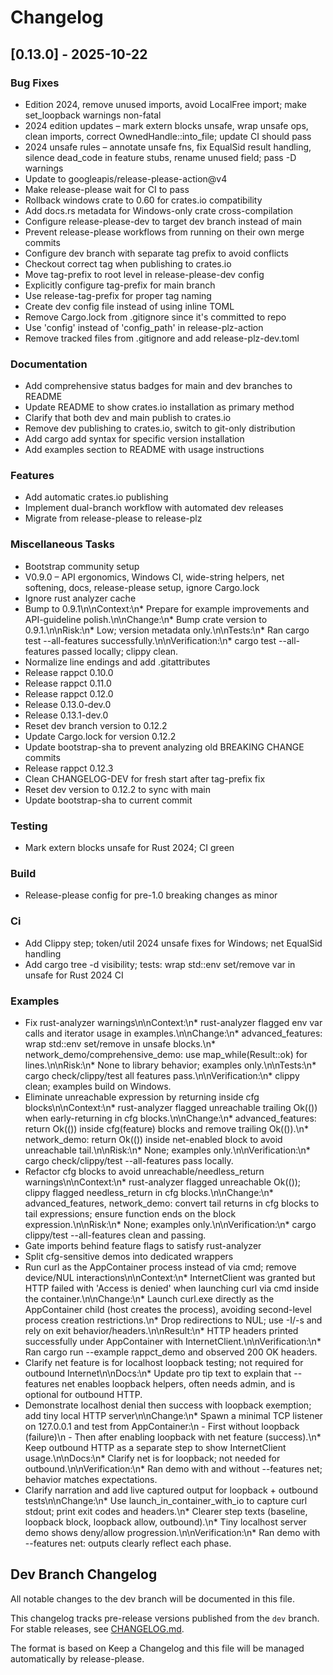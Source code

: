 # Changelog

## [0.13.0] - 2025-10-22

### Bug Fixes

- Edition 2024, remove unused imports, avoid LocalFree import; make set_loopback warnings non-fatal
- 2024 edition updates – mark extern blocks unsafe, wrap unsafe ops, clean imports, correct OwnedHandle::into_file; update CI should pass
- 2024 unsafe rules – annotate unsafe fns, fix EqualSid result handling, silence dead_code in feature stubs, rename unused field; pass -D warnings
- Update to googleapis/release-please-action@v4
- Make release-please wait for CI to pass
- Rollback windows crate to 0.60 for crates.io compatibility
- Add docs.rs metadata for Windows-only crate cross-compilation
- Configure release-please-dev to target dev branch instead of main
- Prevent release-please workflows from running on their own merge commits
- Configure dev branch with separate tag prefix to avoid conflicts
- Checkout correct tag when publishing to crates.io
- Move tag-prefix to root level in release-please-dev config
- Explicitly configure tag-prefix for main branch
- Use release-tag-prefix for proper tag naming
- Create dev config file instead of using inline TOML
- Remove Cargo.lock from .gitignore since it's committed to repo
- Use 'config' instead of 'config_path' in release-plz-action
- Remove tracked files from .gitignore and add release-plz-dev.toml

### Documentation

- Add comprehensive status badges for main and dev branches to README
- Update README to show crates.io installation as primary method
- Clarify that both dev and main publish to crates.io
- Remove dev publishing to crates.io, switch to git-only distribution
- Add cargo add syntax for specific version installation
- Add examples section to README with usage instructions

### Features

- Add automatic crates.io publishing
- Implement dual-branch workflow with automated dev releases
- Migrate from release-please to release-plz

### Miscellaneous Tasks

- Bootstrap community setup
- V0.9.0 – API ergonomics, Windows CI, wide-string helpers, net softening, docs, release-please setup, ignore Cargo.lock
- Ignore rust analyzer cache
- Bump to 0.9.1\n\nContext:\n* Prepare for example improvements and API-guideline polish.\n\nChange:\n* Bump crate version to 0.9.1.\n\nRisk:\n* Low; version metadata only.\n\nTests:\n* Ran cargo test --all-features successfully.\n\nVerification:\n* cargo test --all-features passed locally; clippy clean.
- Normalize line endings and add .gitattributes
- Release rappct 0.10.0
- Release rappct 0.11.0
- Release rappct 0.12.0
- Release 0.13.0-dev.0
- Release 0.13.1-dev.0
- Reset dev branch version to 0.12.2
- Update Cargo.lock for version 0.12.2
- Update bootstrap-sha to prevent analyzing old BREAKING CHANGE commits
- Release rappct 0.12.3
- Clean CHANGELOG-DEV for fresh start after tag-prefix fix
- Reset dev version to 0.12.2 to sync with main
- Update bootstrap-sha to current commit

### Testing

- Mark extern blocks unsafe for Rust 2024; CI green

### Build

- Release-please config for pre-1.0 breaking changes as minor

### Ci

- Add Clippy step; token/util 2024 unsafe fixes for Windows; net EqualSid handling
- Add cargo tree -d visibility; tests: wrap std::env set/remove var in unsafe for Rust 2024 CI

### Examples

- Fix rust-analyzer warnings\n\nContext:\n* rust-analyzer flagged env var calls and iterator usage in examples.\n\nChange:\n* advanced_features: wrap std::env set/remove in unsafe blocks.\n* network_demo/comprehensive_demo: use map_while(Result::ok) for lines.\n\nRisk:\n* None to library behavior; examples only.\n\nTests:\n* cargo check/clippy/test all features pass.\n\nVerification:\n* clippy clean; examples build on Windows.
- Eliminate unreachable expression by returning inside cfg blocks\n\nContext:\n* rust-analyzer flagged unreachable trailing Ok(()) when early-returning in cfg blocks.\n\nChange:\n* advanced_features: return Ok(()) inside cfg(feature) blocks and remove trailing Ok(()).\n* network_demo: return Ok(()) inside net-enabled block to avoid unreachable tail.\n\nRisk:\n* None; examples only.\n\nVerification:\n* cargo check/clippy/test --all-features pass locally.
- Refactor cfg blocks to avoid unreachable/needless_return warnings\n\nContext:\n* rust-analyzer flagged unreachable Ok(()); clippy flagged needless_return in cfg blocks.\n\nChange:\n* advanced_features, network_demo: convert tail returns in cfg blocks to tail expressions; ensure function ends on the block expression.\n\nRisk:\n* None; examples only.\n\nVerification:\n* cargo clippy/test --all-features clean and passing.
- Gate imports behind feature flags to satisfy rust-analyzer
- Split cfg-sensitive demos into dedicated wrappers
- Run curl as the AppContainer process instead of via cmd; remove device/NUL interactions\n\nContext:\n* InternetClient was granted but HTTP failed with 'Access is denied' when launching curl via cmd inside the container.\n\nChange:\n* Launch curl.exe directly as the AppContainer child (host creates the process), avoiding second-level process creation restrictions.\n* Drop redirections to NUL; use -I/-s and rely on exit behavior/headers.\n\nResult:\n* HTTP headers printed successfully under AppContainer with InternetClient.\n\nVerification:\n* Ran cargo run --example rappct_demo and observed 200 OK headers.
- Clarify net feature is for localhost loopback testing; not required for outbound Internet\n\nDocs:\n* Update pro tip text to explain that --features net enables loopback helpers, often needs admin, and is optional for outbound HTTP.
- Demonstrate localhost denial then success with loopback exemption; add tiny local HTTP server\n\nChange:\n* Spawn a minimal TCP listener on 127.0.0.1 and test from AppContainer:\n  - First without loopback (failure)\n  - Then after enabling loopback with net feature (success).\n* Keep outbound HTTP as a separate step to show InternetClient usage.\n\nDocs:\n* Clarify net is for loopback; not needed for outbound.\n\nVerification:\n* Ran demo with and without --features net; behavior matches expectations.
- Clarify narration and add live captured output for loopback + outbound tests\n\nChange:\n* Use launch_in_container_with_io to capture curl stdout; print exit codes and headers.\n* Clearer step texts (baseline, loopback block, loopback allow, outbound).\n* Tiny localhost server demo shows deny/allow progression.\n\nVerification:\n* Ran demo with --features net: outputs clearly reflect each phase.



## Dev Branch Changelog

All notable changes to the dev branch will be documented in this file.

This changelog tracks pre-release versions published from the `dev` branch.
For stable releases, see [CHANGELOG.md](CHANGELOG.md).

The format is based on Keep a Changelog and this file will be managed automatically by release-please.
